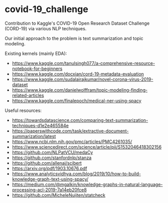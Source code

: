 # covid-19_challenge
Contribution to Kaggle's COVID-19 Open Research Dataset Challenge (CORD-19) via various NLP techniques.

Our initial approach to the problem is text summarization and topic modeling.

Existing kernels (mainly EDA):

-  https://www.kaggle.com/tanulsingh077/a-comprehensive-resource-notebook-for-beginners
-  https://www.kaggle.com/docxian/cord-19-metadata-evaluation
-  https://www.kaggle.com/sudalairajkumar/novel-corona-virus-2019-dataset
-  https://www.kaggle.com/danielwolffram/topic-modeling-finding-related-articles
-  https://www.kaggle.com/finalepoch/medical-ner-using-spacy

Useful resources:

-  https://towardsdatascience.com/comparing-text-summarization-techniques-d1e2e465584e
-  https://paperswithcode.com/task/extractive-document-summarization/latest
-  https://www.ncbi.nlm.nih.gov/pmc/articles/PMC4261035/
-  https://www.sciencedirect.com/science/article/pii/S1532046418302156
-  https://github.com/NLPatVCU/medaCy
-  https://github.com/stanfordnlp/stanza
-  https://github.com/allenai/scibert
-  https://arxiv.org/pdf/1903.10676.pdf
-  https://www.analyticsvidhya.com/blog/2019/10/how-to-build-knowledge-graph-text-using-spacy/
-  https://medium.com/@mgalkin/knowledge-graphs-in-natural-language-processing-acl-2019-7a14eb20fce8
-  https://github.com/MicheleNuijten/statcheck
